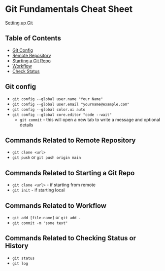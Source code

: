 # Git Fundamentals Cheat Sheet

[Setting up Git](https://www.theodinproject.com/paths/foundations/courses/foundations/lessons/setting-up-git)

## Table of Contents

- [Git Config](#git-config)
- [Remote Repository](#commands-related-to-remote-repository)
- [Starting a Git Repo](#commands-related-to-starting-a-git-repo)
- [Workflow](#commands-related-to-workflow)
- [Check Status](#commands-related-to-checking-status-or-history)

## Git config

- `git config --global user.name "Your Name"`
- `git config --global user.email "yourname@example.com"`
- `git config --global color.ui auto`
- `git config --global core.editor "code --wait"`
  - `git commit` - this will open a new tab to write a message and optional details

## Commands Related to Remote Repository

- `git clone <url>`
- `git push` or `git push origin main`

## Commands Related to Starting a Git Repo

- `git clone <url>` - if starting from remote
- `git init` - if starting local

## Commands Related to Workflow

- `git add [file-name]` or `git add .`
- `git commit -m "some text"`

## Commands Related to Checking Status or History

- `git status`
- `git log`
